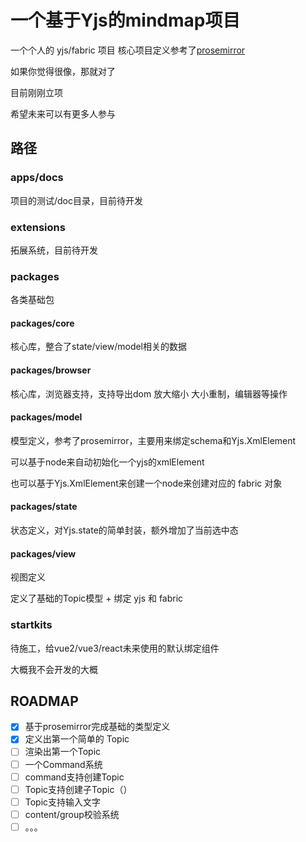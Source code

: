 # 一个基于Yjs的mindmap项目

一个个人的 yjs/fabric 项目
核心项目定义参考了[prosemirror](https://prosemirror.net/)

如果你觉得很像，那就对了

目前刚刚立项

希望未来可以有更多人参与

## 路径

### apps/docs

项目的测试/doc目录，目前待开发

### extensions

拓展系统，目前待开发

### packages

各类基础包

#### packages/core

核心库，整合了state/view/model相关的数据

#### packages/browser

核心库，浏览器支持，支持导出dom 放大缩小 大小重制，编辑器等操作

#### packages/model

模型定义，参考了prosemirror，主要用来绑定schema和Yjs.XmlElement

可以基于node来自动初始化一个yjs的xmlElement

也可以基于Yjs.XmlElement来创建一个node来创建对应的 fabric 对象

#### packages/state

状态定义，对Yjs.state的简单封装，额外增加了当前选中态

#### packages/view

视图定义

定义了基础的Topic模型 + 绑定 yjs 和 fabric

### startkits

待施工，给vue2/vue3/react未来使用的默认绑定组件

大概我不会开发的大概

## ROADMAP

- [x] 基于prosemirror完成基础的类型定义
- [x] 定义出第一个简单的 Topic
- [ ] 渲染出第一个Topic
- [ ] 一个Command系统
- [ ] command支持创建Topic
- [ ] Topic支持创建子Topic（）
- [ ] Topic支持输入文字
- [ ] content/group校验系统
- [ ] 。。。
